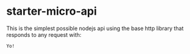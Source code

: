 # starter-micro-api

This is the simplest possible nodejs api using the base http library that responds to any request with:   
```
Yo!
```
